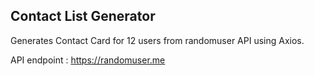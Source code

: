 ## Contact List Generator

Generates Contact Card for 12 users from randomuser API using Axios. 

API endpoint : https://randomuser.me